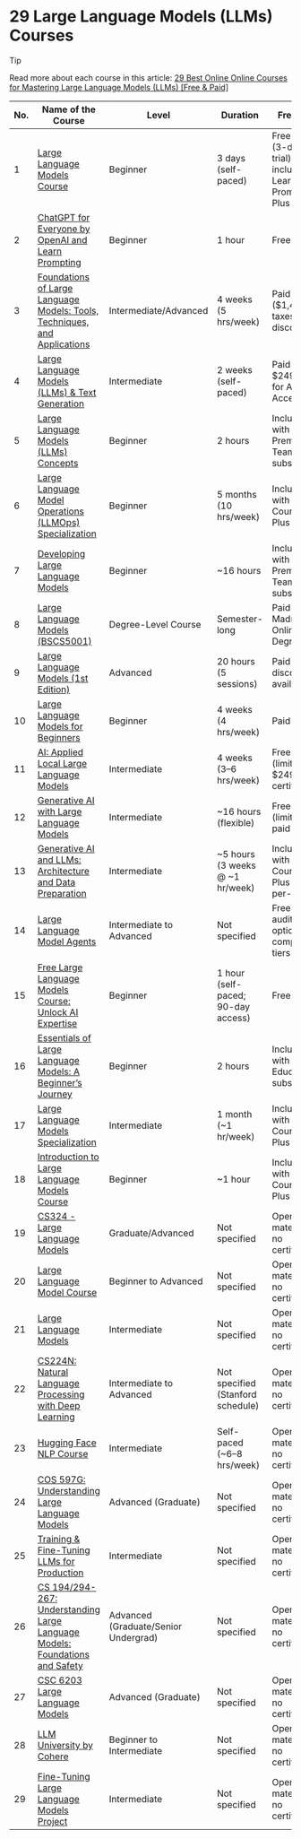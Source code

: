# 29 Large Language Models (LLMs) Courses

> [!TIP]
> Read more about each course in this article: [29 Best Online Online Courses for Mastering Large Language Models (LLMs) [Free & Paid]](https://learnprompting.org/blog/large-language-models-courses)

| No. | Name of the Course                                                                                  | Level                      | Duration                       | Free/Paid                       | Certificate      |
|-----|----------------------------------------------------------------------------------------------------|----------------------------|--------------------------------|---------------------------------|------------------|
| 1   | [Large Language Models Course](https://learnprompting.org/courses/introduction-to-llms)            | Beginner                  | 3 days (self-paced)           | Free audit (3-day trial); included in Learn Prompting Plus | Yes (instant)   |
| 2   | [ChatGPT for Everyone by OpenAI and Learn Prompting](https://learnprompting.org/courses/chatgpt-for-everyone) | Beginner                  | 1 hour                        | Free                            | Yes              |
| 3   | [Foundations of Large Language Models: Tools, Techniques, and Applications](https://watspeed.uwaterloo.ca/programs-and-courses/course-foundations-of-llms.html) | Intermediate/Advanced     | 4 weeks (5 hrs/week)          | Paid ($1,450 + taxes; discounts) | Yes              |
| 4   | [Large Language Models (LLMs) & Text Generation](https://www.udacity.com/course/large-language-models-and-text-generation--cd13318) | Intermediate              | 2 weeks (self-paced)          | Paid (from $249/month for All Access) | Yes              |
| 5   | [Large Language Models (LLMs) Concepts](https://www.datacamp.com/tracks/developing-large-language-models) | Beginner                  | 2 hours                       | Included with Premium or Teams subscription | Yes              |
| 6   | [Large Language Model Operations (LLMOps) Specialization](https://www.coursera.org/specializations/large-language-model-operations) | Beginner                  | 5 months (10 hrs/week)        | Included with Coursera Plus     | Yes              |
| 7   | [Developing Large Language Models](https://www.datacamp.com/tracks/developing-large-language-models) | Beginner                  | ~16 hours                     | Included with Premium or Teams subscription | Yes              |
| 8   | [Large Language Models (BSCS5001)](https://study.iitm.ac.in/ds/course_pages/BSCS5001.html)          | Degree-Level Course       | Semester-long                 | Paid (IIT Madras Online Degree) | Yes (part of degree) |
| 9   | [Large Language Models (1st Edition)](https://www.hitz.eus/llms/)                                   | Advanced                  | 20 hours (5 sessions)         | Paid (€274; discounts available) | Optional (extra fee) |
| 10  | [Large Language Models for Beginners](https://maven.com/weekendaicourses/llm-beginners)             | Beginner                  | 4 weeks (4 hrs/week)          | Paid                            | Yes              |
| 11  | [AI: Applied Local Large Language Models](https://www.edx.org/learn/computer-science/pragmatic-ai-labs-applied-local-large-language-models) | Intermediate              | 4 weeks (3–6 hrs/week)        | Free audit (limited); $249 for certificate | Yes (paid track) |
| 12  | [Generative AI with Large Language Models](https://www.coursera.org/learn/generative-ai-with-llms)  | Intermediate              | ~16 hours (flexible)          | Free audit (limited); paid track | Yes (paid track) |
| 13  | [Generative AI and LLMs: Architecture and Data Preparation](https://www.coursera.org/learn/generative-ai-llm-architecture-data-preparation) | Intermediate              | ~5 hours (3 weeks @ ~1 hr/week) | Included with Coursera Plus or pay-per-course | Yes (paid track) |
| 14  | [Large Language Model Agents](https://llmagents-learning.org/f24)                                   | Intermediate to Advanced  | Not specified                 | Free to audit; optional completion tiers | Yes (optional tiers) |
| 15  | [Free Large Language Models Course: Unlock AI Expertise](https://www.simplilearn.com/free-large-language-models-course-skillup) | Beginner                  | 1 hour (self-paced; 90-day access) | Free                            | Yes              |
| 16  | [Essentials of Large Language Models: A Beginner’s Journey](https://www.educative.io/courses/essentials-of-large-language-models-a-beginners-journey) | Beginner                  | 2 hours                       | Included with Educative subscription | Yes              |
| 17  | [Large Language Models Specialization](https://www.coursera.org/specializations/large-language-models-learning-path) | Intermediate              | 1 month (~1 hr/week)          | Included with Coursera Plus     | Yes              |
| 18  | [Introduction to Large Language Models Course](https://www.coursera.org/learn/introduction-to-large-language-models) | Beginner                  | ~1 hour                       | Included with Coursera Plus     | Yes              |
| 19  | [CS324 - Large Language Models](https://stanford-cs324.github.io/winter2022/)                       | Graduate/Advanced         | Not specified                 | Open materials, no certificate  | No               |
| 20  | [Large Language Model Course](https://github.com/mlabonne/llm-course)                               | Beginner to Advanced      | Not specified                 | Open materials, no certificate  | No               |
| 21  | [Large Language Models](https://rycolab.io/classes/llm-s23/)                                        | Intermediate              | Not specified                 | Open materials, no certificate  | No               |
| 22  | [CS224N: Natural Language Processing with Deep Learning](https://cs224n.stanford.edu/)              | Intermediate to Advanced  | Not specified (Stanford schedule) | Open materials, no certificate | No               |
| 23  | [Hugging Face NLP Course](https://huggingface.co/learn/nlp-course/)                                 | Intermediate              | Self-paced (~6–8 hrs/week)    | Open materials, no certificate  | No               |
| 24  | [COS 597G: Understanding Large Language Models](https://www.cs.princeton.edu/courses/archive/fall22/cos597G/) | Advanced (Graduate)      | Not specified                 | Open materials, no certificate  | No               |
| 25  | [Training & Fine-Tuning LLMs for Production](https://learn.activeloop.ai/courses/llms)              | Intermediate              | Not specified                 | Open materials, no certificate  | No               |
| 26  | [CS 194/294-267: Understanding Large Language Models: Foundations and Safety](https://rdi.berkeley.edu/understanding_llms/s24) | Advanced (Graduate/Senior Undergrad) | Not specified | Open materials, no certificate | No |
| 27  | [CSC 6203 Large Language Models](https://llm-course.github.io/)                                     | Advanced (Graduate)       | Not specified                 | Open materials, no certificate  | No               |
| 28  | [LLM University by Cohere](https://cohere.com/llmu)                                                | Beginner to Intermediate  | Not specified                 | Open materials, no certificate  | No               |
| 29  | [Fine-Tuning Large Language Models Project](https://www.coursera.org/projects/finetuning-large-language-models-project) | Intermediate              | Not specified                 | Open materials, no certificate  | No               |
